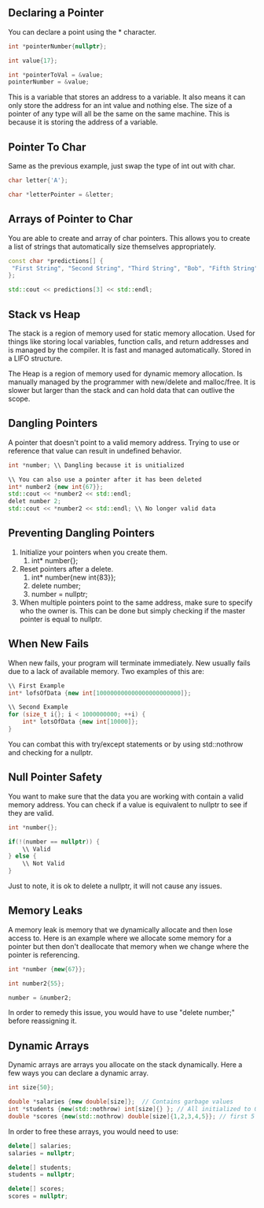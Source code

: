 ## Declaring a Pointer
You can declare a point using the * character. 

```C++
int *pointerNumber{nullptr};

int value{17};

int *pointerToVal = &value;
pointerNumber = &value;
```

This is a variable that stores an address to a variable. It also means it can only store the address for an int value and nothing else. The size of a pointer of any type will all be the same on the same machine. This is because it is storing the address of a variable.
## Pointer To Char
Same as the previous example, just swap the type of int out with char.
```C++
char letter{'A'};

char *letterPointer = &letter;
```

## Arrays of Pointer to Char
You are able to create and array of char pointers. This allows you to create a list of strings that automatically size themselves appropriately.
```C++
const char *predictions[] {
 "First String", "Second String", "Third String", "Bob", "Fifth String"
};

std::cout << predictions[3] << std::endl;
```
## Stack vs Heap
The stack is a region of memory used for static memory allocation. Used for things like storing local variables, function calls, and return addresses and is managed by the compiler. It is fast and managed automatically. Stored in a LIFO structure.

The Heap is a region of memory used for dynamic memory allocation. Is manually managed by the programmer with new/delete and malloc/free. It is slower but larger than the stack and can hold data that can outlive the scope.
## Dangling Pointers
A pointer that doesn't point to a valid memory address. Trying to use or reference that value can result in undefined behavior.
```C++
int *number; \\ Dangling because it is unitialized

\\ You can also use a pointer after it has been deleted
int* number2 {new int{67}};
std::cout << *number2 << std::endl;
delet number 2;
std::cout << *number2 << std::endl; \\ No longer valid data
```

## Preventing Dangling Pointers
1. Initialize your pointers when you create them.
	1. int* number{};
2. Reset pointers after a delete.
	1. int* number{new int{83}};
	2. delete number;
	3. number = nullptr;
3. When multiple pointers point to the same address, make sure to specify who the owner is. This can be done but simply checking if the master pointer is equal to nullptr.

## When New Fails
When new fails, your program will terminate immediately. New usually fails due to a lack of available memory. Two examples of this are:
```C++
\\ First Example
int* lofsOfData {new int[100000000000000000000000]};

\\ Second Example
for (size_t i{}; i < 1000000000; ++i) {
	int* lotsOfData {new int[10000]};
}
```

You can combat this with try/except statements or by using std::nothrow and checking for a nullptr.

## Null Pointer Safety
You want to make sure that the data you are working with contain a valid memory address. You can check if a value is equivalent to nullptr to see if they are valid.
```C++
int *number{};

if(!(number == nullptr)) {
	\\ Valid
} else {
	\\ Not Valid
}
```

Just to note, it is ok to delete a nullptr, it will not cause any issues.

## Memory Leaks
A memory leak is memory that we dynamically allocate and then lose access to. Here is an example where we allocate some memory for a pointer but then don't deallocate that memory when we change where the pointer is referencing.
```C++
int *number {new{67}};

int number2{55};

number = &number2;
```

In order to remedy this issue, you would have to use "delete number;" before reassigning it.

## Dynamic Arrays
Dynamic arrays are arrays you allocate on the stack dynamically. Here a few ways you can declare a dynamic array.
```C++
int size{50};

double *salaries {new double[size]};  // Contains garbage values
int *students {new(std::nothrow) int[size]{} }; // All initialized to 0
double *scores {new(std::nothrow) double[size]{1,2,3,4,5}}; // first 5 numbers are initialized and the rest are 0's
```

In order to free these arrays, you would need to use:
```C++
delete[] salaries;
salaries = nullptr;

delete[] students;
students = nullptr;

delete[] scores;
scores = nullptr;
```